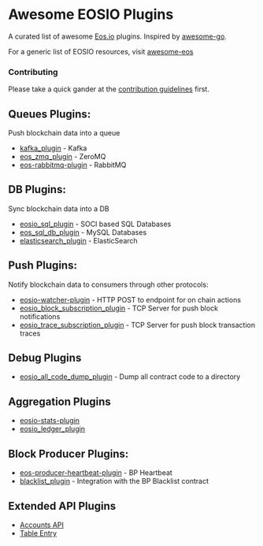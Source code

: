 # Awesome EOSIO Plugins

A curated list of awesome [Eos.io](http://eos.io/) plugins. Inspired by [awesome-go](https://github.com/avelino/awesome-go).

For a generic list of EOSIO resources, visit [awesome-eos](https://github.com/eosplace/awesome-eos/)
### Contributing
Please take a quick gander at the [contribution guidelines](https://github.com/tmuskal/awesome-eosio-plugins/blob/master/CONTRIBUTING.md) first. 

## Queues Plugins:
Push blockchain data into a queue

- [kafka_plugin](https://github.com/TP-Lab/kafka_plugin) - Kafka
- [eos_zmq_plugin](https://github.com/cc32d9/eos_zmq_plugin) - ZeroMQ
- [eos-rabbitmq-plugin](https://github.com/bancorprotocol/eos-rabbitmq-plugin) - RabbitMQ

## DB Plugins:
Sync blockchain data into a DB

- [eosio_sql_plugin](https://github.com/asiniscalchi/eosio_sql_plugin) - SOCI based SQL Databases
- [eos_sql_db_plugin](https://github.com/superoneio/eos_sql_db_plugin) - MySQL Databases
- [elasticsearch_plugin](https://github.com/EOSLaoMao/elasticsearch_plugin) - ElasticSearch

## Push Plugins:
Notify blockchain data to consumers through other protocols:

- [eosio-watcher-plugin](https://github.com/eosauthority/eosio-watcher-plugin) - HTTP POST to endpoint for on chain actions
- [eosio_block_subscription_plugin](https://github.com/MyWishPlatform/eosio_block_subscription_plugin) - TCP Server for push block notifications 
- [eosio_trace_subscription_plugin](https://github.com/MyWishPlatform/eosio_trace_subscription_plugin) - TCP Server for push block transaction traces

## Debug Plugins
- [eosio_all_code_dump_plugin](https://github.com/spoonincode/eosio_all_code_dump_plugin) - Dump all contract code to a directory
## Aggregation Plugins
- [eosio-stats-plugin](https://github.com/angelol/eosio-stats-plugin)
- [eosio_ledger_plugin](https://github.com/tiboong/eosio_ledger_plugin)
## Block Producer Plugins:
- [eos-producer-heartbeat-plugin](https://github.com/bancorprotocol/eos-producer-heartbeat-plugin) - BP Heartbeat 
- [blacklist_plugin](https://github.com/EOSLaoMao/blacklist_plugin) - Integration with the BP Blacklist contract 

## Extended API Plugins
- [Accounts API](https://github.com/MyWishPlatform/eosio_acc_check_plugin)
- [Table Entry](https://github.com/MyWishPlatform/eosio_table_entry_plugin)
